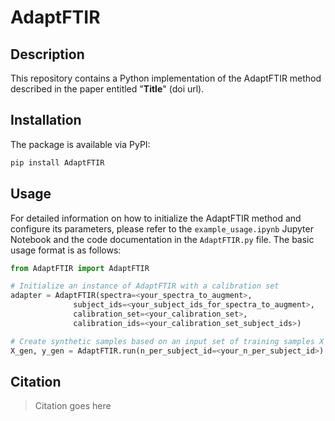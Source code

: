 # AdaptFTIR

## Description
This repository contains a Python implementation of the AdaptFTIR method described in the paper entitled "**Title**" (doi url).

## Installation
The package is available via PyPI:
```bash
pip install AdaptFTIR
```

## Usage
For detailed information on how to initialize the AdaptFTIR method and configure its parameters, please refer to the `example_usage.ipynb` Jupyter Notebook and the code documentation in the `AdaptFTIR.py` file. The basic usage format is as follows:
```python
from AdaptFTIR import AdaptFTIR

# Initialize an instance of AdaptFTIR with a calibration set
adapter = AdaptFTIR(spectra=<your_spectra_to_augment>,
              subject_ids=<your_subject_ids_for_spectra_to_augment>,
              calibration_set=<your_calibration_set>,
              calibration_ids=<your_calibration_set_subject_ids>)

# Create synthetic samples based on an input set of training samples X and associated sample labels y
X_gen, y_gen = AdaptFTIR.run(n_per_subject_id=<your_n_per_subject_id>)

```

## Citation
> Citation goes here